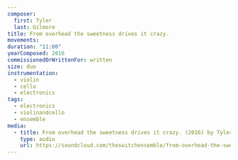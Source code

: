 ```yaml
---
composer:
  first: Tyler
  last: Gilmore
title: From overhead the sweetness drives it crazy.
movements:
duration: "11:00"
yearComposed: 2016
commissionedOrWrittenFor: written
size: duo
instrumentation:
  - violin
  - cello
  - electronics
tags:
  - electronics
  - violinandcello
  - ensemble
media:
  - title: From overhead the sweetness drives it crazy. (2016) by Tyler Gilmore - VIPA Festival World Premiere
    type: audio
    url: https://soundcloud.com/theswitchensemble/from-overhead-the-sweetness-drives-it-crazy-2016-by-tyler-gilmore-the-switch-ensemble
---
```

